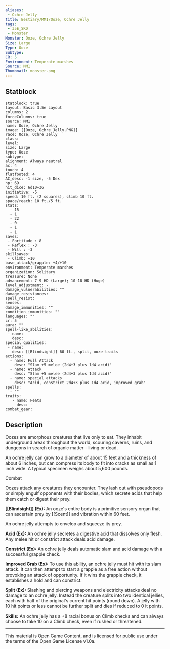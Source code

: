```yaml
---
aliases:
 - Ochre Jelly
title: Bestiary/MM1/Ooze, Ochre Jelly
tags: 
 - 35E_SRD
 - Monster
Monster: Ooze, Ochre Jelly
Size: Large
Type: Ooze
Subtype: 
CR: 5
Environnent: Temperate marshes
Source: MM1
Thumbnail: monster.png
---
```


## Statblock

```statblock
statblock: true
layout: Basic 3.5e Layout
columns: 2
forceColumns: true
source: MM1 
name: Ooze, Ochre Jelly
image: [[Ooze, Ochre Jelly.PNG]]
race: Ooze, Ochre Jelly
class: 
level: 
size: Large
type: Ooze
subtype: 
alignment: Always neutral
ac: 4
touch: 4
flatfooted: 4
AC_desc: -1 size, -5 Dex
hp: 69
hit_dice: 6d10+36
initiative: -5
speed: 10 ft. (2 squares), climb 10 ft.
space/reach: 10 ft./5 ft.
stats:
  - 15
  - 1
  - 22
  - 0
  - 1
  - 1
saves:
 - Fortitude : 8
 - Reflex : -3
 - Will : -3
skillsaves:
 - Climb: +10
base_attack/grapple: +4/+10
environment: Temperate marshes
organization: Solitary
treasure: None
advancement: 7-9 HD (Large); 10-18 HD (Huge)
level_adjustment: -
damage_vulnerabilities: ""
damage_resistances: 
spell_resist: 
senses: 
damage_immunities: ""
condition_immunities: ""
languages: ""
cr: 5
aura: ""
spell-like_abilities:
 - name: 
   desc: 
special_qualities:
 - name:
   desc: [[Blindsight]] 60 ft., split, ooze traits
actions:
  - name: Full Attack
    desc: "Slam +5 melee (2d4+3 plus 1d4 acid)"
  - name: Attack
    desc: "Slam +5 melee (2d4+3 plus 1d4 acid)"
  - name: special attacks
    desc: "Acid, constrict 2d4+3 plus 1d4 acid, improved grab"
spells:
  - ""
traits:
   - name: Feats
     desc: -
combat_gear:  
```

## Description



Oozes are amorphous creatures that live only to eat. They inhabit underground areas throughout the world, scouring caverns, ruins, and dungeons in search of organic matter - living or dead.

An ochre jelly can grow to a diameter of about 15 feet and a thickness of about 6 inches, but can compress its body to fit into cracks as small as 1 inch wide. A typical specimen weighs about 5,600 pounds.

Combat

Oozes attack any creatures they encounter. They lash out with pseudopods or simply engulf opponents with their bodies, which secrete acids that help them catch or digest their prey.


**[[Blindsight]] (Ex):** An ooze's entire body is a primitive sensory organ that can ascertain prey by [[Scent]] and vibration within 60 feet.

An ochre jelly attempts to envelop and squeeze its prey.


**Acid (Ex):** An ochre jelly secretes a digestive acid that dissolves only flesh. Any melee hit or constrict attack deals acid damage.


**Constrict (Ex):** An ochre jelly deals automatic slam and acid damage with a successful grapple check.


**Improved Grab (Ex):** To use this ability, an ochre jelly must hit with its slam attack. It can then attempt to start a grapple as a free action without provoking an attack of opportunity. If it wins the grapple check, it establishes a hold and can constrict.


**Split (Ex):** Slashing and piercing weapons and electricity attacks deal no damage to an ochre jelly. Instead the creature splits into two identical jellies, each with half of the original's current hit points (round down). A jelly with 10 hit points or less cannot be further split and dies if reduced to 0 it points.


**Skills:** An ochre jelly has a +8 racial bonus on Climb checks and can always choose to take 10 on a Climb check, even if rushed or threatened.

---

This material is Open Game Content, and is licensed for public use under the terms of the Open Game License v1.0a.
